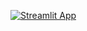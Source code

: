 [![Streamlit App](https://static.streamlit.io/badges/streamlit_badge_black_white.svg)]([https://experimentalconnectionmovierecommendation.streamlit.app/])
